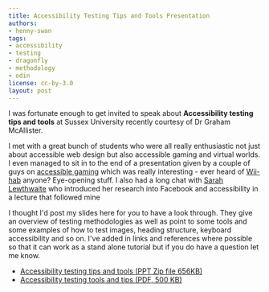 ```yaml
---
title: Accessibility Testing Tips and Tools Presentation
authors:
- henny-swan
tags:
- accessibility
- testing
- dragonfly
- methodology
- odin
license: cc-by-3.0
layout: post
---
```


<p>I was fortunate enough to get invited to speak about <strong>Accessibility testing tips and tools</strong> at Sussex University recently courtesy of Dr Graham McAllister.</p>

<p>I met with a great bunch of students who were all really enthusiastic not just about accessible web design but also accessible gaming and virtual worlds. I even managed to sit in to the end of a presentation given by a couple of guys on <a href="http://edwardanstead.wordpress.com/2008/12/07/hccs-advanced-topics-week-8/">accessible gaming</a> which was really interesting - ever heard of <a href="http://edition.cnn.com/2008/TECH/02/08/wiihabilitation.ap/index.html">Wii-hab</a> anyone? Eye-opening stuff. I also had a long chat with <a href="http://sarahlewthwaite.typepad.com/">Sarah Lewthwaite</a> who introduced her research into Facebook and accessibility in a lecture that followed mine</p>

<p>I thought I&#39;d post my slides here for you to have a look through. They give an overview of testing methodologies as well as point to some tools and some examples of how to test images, heading structure, keyboard accessibility and so on. I&#39;ve added in links and references where possible so that it can work as a stand alone tutorial but if you do have a question let me know.</p>

<ul>
<li><a href="{{ page.id }}/TestingAccessibility.ppt.zip">Accessibility testing tips and tools (PPT Zip file 656KB)</a></li>
<li><a href="{{ page.id }}/TestingAccessibility.pdf.zip">Accessibility testing tools and tips (PDF, 500 KB)</a></li></ul>

